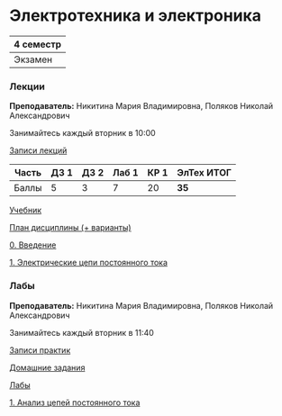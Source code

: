 # Электротехника и электроника

|4 семестр|
|---|
|Экзамен|

### Лекции

**Преподаватель:** Никитина Мария Владимировна, Поляков Николай Александрович

Занимайтесь каждый вторник в 10:00

[Записи лекций](https://youtube.com/playlist?list=PLj7ewET2KEJweLQiLJWx8ry9Mw797ph9m)

| Часть | ДЗ 1 | ДЗ 2 | Лаб 1 | КР 1 | **ЭлТех ИТОГ**|
| ---   | --- | --- | --- | --- | --- |
| Баллы   | 5 | 3 | 7 | 20 | **35** |

[Учебник](https://books.ifmo.ru/book/436/obschaya_elektrotehnika.htm)

[План дисциплины (+ варианты)](../Files/Electricals/00_примерный_план_М32xxх.pdf)

[0. Введение](../Files/Electricals/лек00_описание_дисциплины.pdf)

[1. Электрические цепи постоянного тока](../Files/Electricals/лек01_ЭЦ_постоянного_тока.pdf)

### Лабы

**Преподаватель:** Никитина Мария Владимировна, Поляков Николай Александрович

Занимайтесь каждый вторник в 11:40

[Записи практик](https://youtube.com/playlist?list=PLj7ewET2KEJynPvY9r5Odx4qmveja_dmi)

[Домашние задания](../Files/Electricals/00_var_dz.pdf)

[Лабы](https://books.ifmo.ru/file/pdf/2482.pdf)

[1. Анализ цепей постоянного тока](../Files/Electricals/пр_лаб01_Анализ_цепей_постоянного_тока.pdf)
